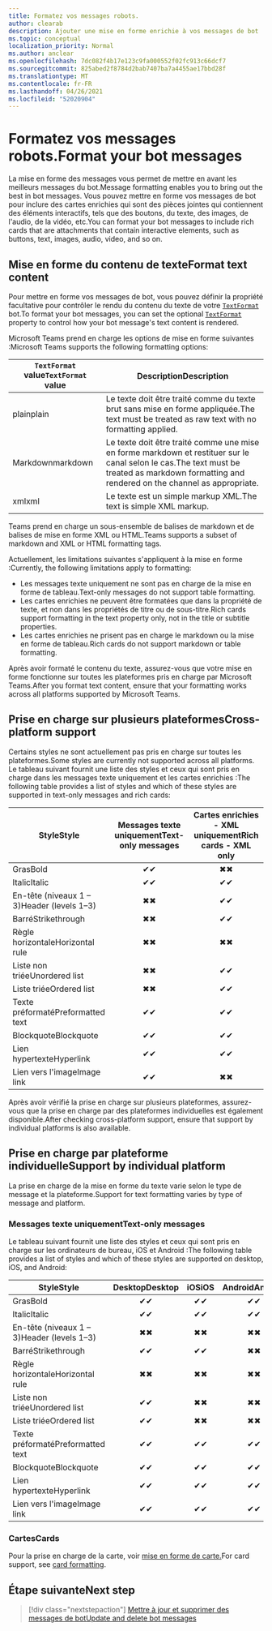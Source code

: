 ```yaml
---
title: Formatez vos messages robots.
author: clearab
description: Ajouter une mise en forme enrichie à vos messages de bot
ms.topic: conceptual
localization_priority: Normal
ms.author: anclear
ms.openlocfilehash: 7dc082f4b17e123c9fa000552f02fc913c66dcf7
ms.sourcegitcommit: 825abed2f8784d2bab7407ba7a4455ae17bbd28f
ms.translationtype: MT
ms.contentlocale: fr-FR
ms.lasthandoff: 04/26/2021
ms.locfileid: "52020904"
---
```

# <a name="format-your-bot-messages"></a><span data-ttu-id="f0285-103">Formatez vos messages robots.</span><span class="sxs-lookup"><span data-stu-id="f0285-103">Format your bot messages</span></span>

<span data-ttu-id="f0285-104">La mise en forme des messages vous permet de mettre en avant les meilleurs messages du bot.</span><span class="sxs-lookup"><span data-stu-id="f0285-104">Message formatting enables you to bring out the best in bot messages.</span></span> <span data-ttu-id="f0285-105">Vous pouvez mettre en forme vos messages de bot pour inclure des cartes enrichies qui sont des pièces jointes qui contiennent des éléments interactifs, tels que des boutons, du texte, des images, de l'audio, de la vidéo, etc.</span><span class="sxs-lookup"><span data-stu-id="f0285-105">You can format your bot messages to include rich cards that are attachments that contain interactive elements, such as buttons, text, images, audio, video, and so on.</span></span>

## <a name="format-text-content"></a><span data-ttu-id="f0285-106">Mise en forme du contenu de texte</span><span class="sxs-lookup"><span data-stu-id="f0285-106">Format text content</span></span>

<span data-ttu-id="f0285-107">Pour mettre en forme vos messages de bot, vous pouvez définir la propriété facultative pour contrôler le rendu du contenu du texte de votre [`TextFormat`](/bot-framework/dotnet/bot-builder-dotnet-create-messages#customizing-a-message) bot.</span><span class="sxs-lookup"><span data-stu-id="f0285-107">To format your bot messages, you can set the optional [`TextFormat`](/bot-framework/dotnet/bot-builder-dotnet-create-messages#customizing-a-message) property to control how your bot message's text content is rendered.</span></span>

<span data-ttu-id="f0285-108">Microsoft Teams prend en charge les options de mise en forme suivantes :</span><span class="sxs-lookup"><span data-stu-id="f0285-108">Microsoft Teams supports the following formatting options:</span></span>

| <span data-ttu-id="f0285-109">`TextFormat` value</span><span class="sxs-lookup"><span data-stu-id="f0285-109">`TextFormat` value</span></span> | <span data-ttu-id="f0285-110">Description</span><span class="sxs-lookup"><span data-stu-id="f0285-110">Description</span></span> |
| --- | --- |
| <span data-ttu-id="f0285-111">plain</span><span class="sxs-lookup"><span data-stu-id="f0285-111">plain</span></span> | <span data-ttu-id="f0285-112">Le texte doit être traité comme du texte brut sans mise en forme appliquée.</span><span class="sxs-lookup"><span data-stu-id="f0285-112">The text must be treated as raw text with no formatting applied.</span></span>|
| <span data-ttu-id="f0285-113">Markdown</span><span class="sxs-lookup"><span data-stu-id="f0285-113">markdown</span></span> | <span data-ttu-id="f0285-114">Le texte doit être traité comme une mise en forme markdown et restituer sur le canal selon le cas.</span><span class="sxs-lookup"><span data-stu-id="f0285-114">The text must be treated as markdown formatting and rendered on the channel as appropriate.</span></span> |
| <span data-ttu-id="f0285-115">xml</span><span class="sxs-lookup"><span data-stu-id="f0285-115">xml</span></span> | <span data-ttu-id="f0285-116">Le texte est un simple markup XML.</span><span class="sxs-lookup"><span data-stu-id="f0285-116">The text is simple XML markup.</span></span> |

<span data-ttu-id="f0285-117">Teams prend en charge un sous-ensemble de balises de markdown et de balises de mise en forme XML ou HTML.</span><span class="sxs-lookup"><span data-stu-id="f0285-117">Teams supports a subset of markdown and XML or HTML formatting tags.</span></span>

<span data-ttu-id="f0285-118">Actuellement, les limitations suivantes s'appliquent à la mise en forme :</span><span class="sxs-lookup"><span data-stu-id="f0285-118">Currently, the following limitations apply to formatting:</span></span>

* <span data-ttu-id="f0285-119">Les messages texte uniquement ne sont pas en charge de la mise en forme de tableau.</span><span class="sxs-lookup"><span data-stu-id="f0285-119">Text-only messages do not support table formatting.</span></span>
* <span data-ttu-id="f0285-120">Les cartes enrichies ne peuvent être formatées que dans la propriété de texte, et non dans les propriétés de titre ou de sous-titre.</span><span class="sxs-lookup"><span data-stu-id="f0285-120">Rich cards support formatting in the text property only, not in the title or subtitle properties.</span></span>
* <span data-ttu-id="f0285-121">Les cartes enrichies ne prisent pas en charge le markdown ou la mise en forme de tableau.</span><span class="sxs-lookup"><span data-stu-id="f0285-121">Rich cards do not support markdown or table formatting.</span></span>

<span data-ttu-id="f0285-122">Après avoir formaté le contenu du texte, assurez-vous que votre mise en forme fonctionne sur toutes les plateformes pris en charge par Microsoft Teams.</span><span class="sxs-lookup"><span data-stu-id="f0285-122">After you format text content, ensure that your formatting works across all platforms supported by Microsoft Teams.</span></span>

## <a name="cross-platform-support"></a><span data-ttu-id="f0285-123">Prise en charge sur plusieurs plateformes</span><span class="sxs-lookup"><span data-stu-id="f0285-123">Cross-platform support</span></span>

<span data-ttu-id="f0285-124">Certains styles ne sont actuellement pas pris en charge sur toutes les plateformes.</span><span class="sxs-lookup"><span data-stu-id="f0285-124">Some styles are currently not supported across all platforms.</span></span> <span data-ttu-id="f0285-125">Le tableau suivant fournit une liste des styles et ceux qui sont pris en charge dans les messages texte uniquement et les cartes enrichies :</span><span class="sxs-lookup"><span data-stu-id="f0285-125">The following table provides a list of styles and which of these styles are supported in text-only messages and rich cards:</span></span>

| <span data-ttu-id="f0285-126">Style</span><span class="sxs-lookup"><span data-stu-id="f0285-126">Style</span></span>                     | <span data-ttu-id="f0285-127">Messages texte uniquement</span><span class="sxs-lookup"><span data-stu-id="f0285-127">Text-only messages</span></span> | <span data-ttu-id="f0285-128">Cartes enrichies - XML uniquement</span><span class="sxs-lookup"><span data-stu-id="f0285-128">Rich cards - XML only</span></span> |
| ---                       | :---: | :---: |
| <span data-ttu-id="f0285-129">Gras</span><span class="sxs-lookup"><span data-stu-id="f0285-129">Bold</span></span>                      | <span data-ttu-id="f0285-130">✔</span><span class="sxs-lookup"><span data-stu-id="f0285-130">✔</span></span> | <span data-ttu-id="f0285-131">✖</span><span class="sxs-lookup"><span data-stu-id="f0285-131">✖</span></span> |
| <span data-ttu-id="f0285-132">Italic</span><span class="sxs-lookup"><span data-stu-id="f0285-132">Italic</span></span>                    | <span data-ttu-id="f0285-133">✔</span><span class="sxs-lookup"><span data-stu-id="f0285-133">✔</span></span> | <span data-ttu-id="f0285-134">✔</span><span class="sxs-lookup"><span data-stu-id="f0285-134">✔</span></span> |
| <span data-ttu-id="f0285-135">En-tête (niveaux 1 &ndash; 3)</span><span class="sxs-lookup"><span data-stu-id="f0285-135">Header (levels 1&ndash;3)</span></span> | <span data-ttu-id="f0285-136">✖</span><span class="sxs-lookup"><span data-stu-id="f0285-136">✖</span></span> | <span data-ttu-id="f0285-137">✔</span><span class="sxs-lookup"><span data-stu-id="f0285-137">✔</span></span> |
| <span data-ttu-id="f0285-138">Barré</span><span class="sxs-lookup"><span data-stu-id="f0285-138">Strikethrough</span></span>             | <span data-ttu-id="f0285-139">✖</span><span class="sxs-lookup"><span data-stu-id="f0285-139">✖</span></span> | <span data-ttu-id="f0285-140">✔</span><span class="sxs-lookup"><span data-stu-id="f0285-140">✔</span></span> |
| <span data-ttu-id="f0285-141">Règle horizontale</span><span class="sxs-lookup"><span data-stu-id="f0285-141">Horizontal rule</span></span>           | <span data-ttu-id="f0285-142">✖</span><span class="sxs-lookup"><span data-stu-id="f0285-142">✖</span></span> | <span data-ttu-id="f0285-143">✖</span><span class="sxs-lookup"><span data-stu-id="f0285-143">✖</span></span> |
| <span data-ttu-id="f0285-144">Liste non triée</span><span class="sxs-lookup"><span data-stu-id="f0285-144">Unordered list</span></span>            | <span data-ttu-id="f0285-145">✖</span><span class="sxs-lookup"><span data-stu-id="f0285-145">✖</span></span> | <span data-ttu-id="f0285-146">✔</span><span class="sxs-lookup"><span data-stu-id="f0285-146">✔</span></span> |
| <span data-ttu-id="f0285-147">Liste triée</span><span class="sxs-lookup"><span data-stu-id="f0285-147">Ordered list</span></span>              | <span data-ttu-id="f0285-148">✖</span><span class="sxs-lookup"><span data-stu-id="f0285-148">✖</span></span> | <span data-ttu-id="f0285-149">✔</span><span class="sxs-lookup"><span data-stu-id="f0285-149">✔</span></span> |
| <span data-ttu-id="f0285-150">Texte préformaté</span><span class="sxs-lookup"><span data-stu-id="f0285-150">Preformatted text</span></span>         | <span data-ttu-id="f0285-151">✔</span><span class="sxs-lookup"><span data-stu-id="f0285-151">✔</span></span> | <span data-ttu-id="f0285-152">✔</span><span class="sxs-lookup"><span data-stu-id="f0285-152">✔</span></span> |
| <span data-ttu-id="f0285-153">Blockquote</span><span class="sxs-lookup"><span data-stu-id="f0285-153">Blockquote</span></span>                | <span data-ttu-id="f0285-154">✔</span><span class="sxs-lookup"><span data-stu-id="f0285-154">✔</span></span> | <span data-ttu-id="f0285-155">✔</span><span class="sxs-lookup"><span data-stu-id="f0285-155">✔</span></span> |
| <span data-ttu-id="f0285-156">Lien hypertexte</span><span class="sxs-lookup"><span data-stu-id="f0285-156">Hyperlink</span></span>                 | <span data-ttu-id="f0285-157">✔</span><span class="sxs-lookup"><span data-stu-id="f0285-157">✔</span></span> | <span data-ttu-id="f0285-158">✔</span><span class="sxs-lookup"><span data-stu-id="f0285-158">✔</span></span> |
| <span data-ttu-id="f0285-159">Lien vers l'image</span><span class="sxs-lookup"><span data-stu-id="f0285-159">Image link</span></span>                | <span data-ttu-id="f0285-160">✔</span><span class="sxs-lookup"><span data-stu-id="f0285-160">✔</span></span> | <span data-ttu-id="f0285-161">✖</span><span class="sxs-lookup"><span data-stu-id="f0285-161">✖</span></span> |

<span data-ttu-id="f0285-162">Après avoir vérifié la prise en charge sur plusieurs plateformes, assurez-vous que la prise en charge par des plateformes individuelles est également disponible.</span><span class="sxs-lookup"><span data-stu-id="f0285-162">After checking cross-platform support, ensure that support by individual platforms is also available.</span></span>

## <a name="support-by-individual-platform"></a><span data-ttu-id="f0285-163">Prise en charge par plateforme individuelle</span><span class="sxs-lookup"><span data-stu-id="f0285-163">Support by individual platform</span></span>

<span data-ttu-id="f0285-164">La prise en charge de la mise en forme du texte varie selon le type de message et la plateforme.</span><span class="sxs-lookup"><span data-stu-id="f0285-164">Support for text formatting varies by type of message and platform.</span></span>

### <a name="text-only-messages"></a><span data-ttu-id="f0285-165">Messages texte uniquement</span><span class="sxs-lookup"><span data-stu-id="f0285-165">Text-only messages</span></span>

<span data-ttu-id="f0285-166">Le tableau suivant fournit une liste des styles et ceux qui sont pris en charge sur les ordinateurs de bureau, iOS et Android :</span><span class="sxs-lookup"><span data-stu-id="f0285-166">The following table provides a list of styles and which of these styles are supported on desktop, iOS, and Android:</span></span>

| <span data-ttu-id="f0285-167">Style</span><span class="sxs-lookup"><span data-stu-id="f0285-167">Style</span></span>                     | <span data-ttu-id="f0285-168">Desktop</span><span class="sxs-lookup"><span data-stu-id="f0285-168">Desktop</span></span> | <span data-ttu-id="f0285-169">iOS</span><span class="sxs-lookup"><span data-stu-id="f0285-169">iOS</span></span> | <span data-ttu-id="f0285-170">Android</span><span class="sxs-lookup"><span data-stu-id="f0285-170">Android</span></span> |
| ---                       | :---: | :---: | :---: |
| <span data-ttu-id="f0285-171">Gras</span><span class="sxs-lookup"><span data-stu-id="f0285-171">Bold</span></span>                      | <span data-ttu-id="f0285-172">✔</span><span class="sxs-lookup"><span data-stu-id="f0285-172">✔</span></span> | <span data-ttu-id="f0285-173">✔</span><span class="sxs-lookup"><span data-stu-id="f0285-173">✔</span></span> | <span data-ttu-id="f0285-174">✔</span><span class="sxs-lookup"><span data-stu-id="f0285-174">✔</span></span> |
| <span data-ttu-id="f0285-175">Italic</span><span class="sxs-lookup"><span data-stu-id="f0285-175">Italic</span></span>                    | <span data-ttu-id="f0285-176">✔</span><span class="sxs-lookup"><span data-stu-id="f0285-176">✔</span></span> | <span data-ttu-id="f0285-177">✔</span><span class="sxs-lookup"><span data-stu-id="f0285-177">✔</span></span> | <span data-ttu-id="f0285-178">✔</span><span class="sxs-lookup"><span data-stu-id="f0285-178">✔</span></span> |
| <span data-ttu-id="f0285-179">En-tête (niveaux 1 &ndash; 3)</span><span class="sxs-lookup"><span data-stu-id="f0285-179">Header (levels 1&ndash;3)</span></span> | <span data-ttu-id="f0285-180">✖</span><span class="sxs-lookup"><span data-stu-id="f0285-180">✖</span></span> | <span data-ttu-id="f0285-181">✖</span><span class="sxs-lookup"><span data-stu-id="f0285-181">✖</span></span> | <span data-ttu-id="f0285-182">✖</span><span class="sxs-lookup"><span data-stu-id="f0285-182">✖</span></span> |
| <span data-ttu-id="f0285-183">Barré</span><span class="sxs-lookup"><span data-stu-id="f0285-183">Strikethrough</span></span>             | <span data-ttu-id="f0285-184">✔</span><span class="sxs-lookup"><span data-stu-id="f0285-184">✔</span></span> | <span data-ttu-id="f0285-185">✔</span><span class="sxs-lookup"><span data-stu-id="f0285-185">✔</span></span> | <span data-ttu-id="f0285-186">✖</span><span class="sxs-lookup"><span data-stu-id="f0285-186">✖</span></span> |
| <span data-ttu-id="f0285-187">Règle horizontale</span><span class="sxs-lookup"><span data-stu-id="f0285-187">Horizontal rule</span></span>           | <span data-ttu-id="f0285-188">✖</span><span class="sxs-lookup"><span data-stu-id="f0285-188">✖</span></span> | <span data-ttu-id="f0285-189">✖</span><span class="sxs-lookup"><span data-stu-id="f0285-189">✖</span></span> | <span data-ttu-id="f0285-190">✖</span><span class="sxs-lookup"><span data-stu-id="f0285-190">✖</span></span> |
| <span data-ttu-id="f0285-191">Liste non triée</span><span class="sxs-lookup"><span data-stu-id="f0285-191">Unordered list</span></span>            | <span data-ttu-id="f0285-192">✔</span><span class="sxs-lookup"><span data-stu-id="f0285-192">✔</span></span> | <span data-ttu-id="f0285-193">✖</span><span class="sxs-lookup"><span data-stu-id="f0285-193">✖</span></span> | <span data-ttu-id="f0285-194">✖</span><span class="sxs-lookup"><span data-stu-id="f0285-194">✖</span></span> |
| <span data-ttu-id="f0285-195">Liste triée</span><span class="sxs-lookup"><span data-stu-id="f0285-195">Ordered list</span></span>              | <span data-ttu-id="f0285-196">✔</span><span class="sxs-lookup"><span data-stu-id="f0285-196">✔</span></span> | <span data-ttu-id="f0285-197">✖</span><span class="sxs-lookup"><span data-stu-id="f0285-197">✖</span></span> | <span data-ttu-id="f0285-198">✖</span><span class="sxs-lookup"><span data-stu-id="f0285-198">✖</span></span> |
| <span data-ttu-id="f0285-199">Texte préformaté</span><span class="sxs-lookup"><span data-stu-id="f0285-199">Preformatted text</span></span>         | <span data-ttu-id="f0285-200">✔</span><span class="sxs-lookup"><span data-stu-id="f0285-200">✔</span></span> | <span data-ttu-id="f0285-201">✔</span><span class="sxs-lookup"><span data-stu-id="f0285-201">✔</span></span> | <span data-ttu-id="f0285-202">✔</span><span class="sxs-lookup"><span data-stu-id="f0285-202">✔</span></span> |
| <span data-ttu-id="f0285-203">Blockquote</span><span class="sxs-lookup"><span data-stu-id="f0285-203">Blockquote</span></span>                | <span data-ttu-id="f0285-204">✔</span><span class="sxs-lookup"><span data-stu-id="f0285-204">✔</span></span> | <span data-ttu-id="f0285-205">✔</span><span class="sxs-lookup"><span data-stu-id="f0285-205">✔</span></span> | <span data-ttu-id="f0285-206">✔</span><span class="sxs-lookup"><span data-stu-id="f0285-206">✔</span></span> |
| <span data-ttu-id="f0285-207">Lien hypertexte</span><span class="sxs-lookup"><span data-stu-id="f0285-207">Hyperlink</span></span>                 | <span data-ttu-id="f0285-208">✔</span><span class="sxs-lookup"><span data-stu-id="f0285-208">✔</span></span> | <span data-ttu-id="f0285-209">✔</span><span class="sxs-lookup"><span data-stu-id="f0285-209">✔</span></span> | <span data-ttu-id="f0285-210">✔</span><span class="sxs-lookup"><span data-stu-id="f0285-210">✔</span></span> |
| <span data-ttu-id="f0285-211">Lien vers l'image</span><span class="sxs-lookup"><span data-stu-id="f0285-211">Image link</span></span>                | <span data-ttu-id="f0285-212">✔</span><span class="sxs-lookup"><span data-stu-id="f0285-212">✔</span></span> | <span data-ttu-id="f0285-213">✔</span><span class="sxs-lookup"><span data-stu-id="f0285-213">✔</span></span> | <span data-ttu-id="f0285-214">✔</span><span class="sxs-lookup"><span data-stu-id="f0285-214">✔</span></span> |

### <a name="cards"></a><span data-ttu-id="f0285-215">Cartes</span><span class="sxs-lookup"><span data-stu-id="f0285-215">Cards</span></span>

<span data-ttu-id="f0285-216">Pour la prise en charge de la carte, voir [mise en forme de carte.](~/task-modules-and-cards/cards/cards-format.md)</span><span class="sxs-lookup"><span data-stu-id="f0285-216">For card support, see [card formatting](~/task-modules-and-cards/cards/cards-format.md).</span></span>

## <a name="next-step"></a><span data-ttu-id="f0285-217">Étape suivante</span><span class="sxs-lookup"><span data-stu-id="f0285-217">Next step</span></span>

> [!div class="nextstepaction"]
> [<span data-ttu-id="f0285-218">Mettre à jour et supprimer des messages de bot</span><span class="sxs-lookup"><span data-stu-id="f0285-218">Update and delete bot messages</span></span>](~/bots/how-to/update-and-delete-bot-messages.md)
